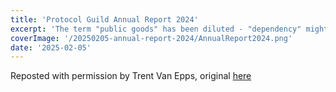 ```yaml
---
title: 'Protocol Guild Annual Report 2024'
excerpt: 'The term "public goods" has been diluted - "dependency" might be better. Round-based funding mechanisms incentivize atomization - how can we avoid this?'
coverImage: '/20250205-annual-report-2024/AnnualReport2024.png'
date: '2025-02-05'
---
```

Reposted with permission by Trent Van Epps, original [here](https://trent.mirror.xyz/ia1sSXWw6Q_0gseWhPDpt0WbsOadCfQ-23yAxNn4sXA)
